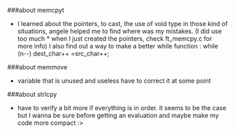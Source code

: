 ###about memcpyt
- I learned about the pointers, to cast, the use of void type in those kind of situations, angele helped me to 
  find where was my mistakes. (I did use too much * when I just created the pointers, check ft_memcpy.c for more
  info) I also find out a way to make a better while function : while (n--) dest_char++ =src_char++;

###about memmove
- variable that is unused and useless have to correct it at some point

###about strlcpy
- have to verify a bit more if everything is in order. it seems to be the case but I wanna be sure before getting an evaluation and maybe make my code more compact :>




